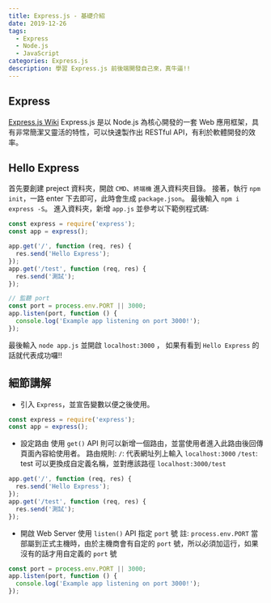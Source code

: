 ```yaml
---
title: Express.js - 基礎介紹
date: 2019-12-26
tags: 
  - Express
  - Node.js
  - JavaScript
categories: Express.js
description: 學習 Express.js 前後端開發自己來，真牛逼!!
---
```

## Express
[Express.js Wiki](https://zh.wikipedia.org/wiki/Express.js)
Express.js 是以 Node.js 為核心開發的一套 Web 應用框架，具有非常簡潔又靈活的特性，可以快速製作出 RESTful API，有利於軟體開發的效率。

## Hello Express
首先要創建 preject 資料夾，開啟 `CMD`、`終端機` 進入資料夾目錄。
接著，執行 `npm init`，一路 enter 下去即可，此時會生成 `package.json`。
最後輸入 `npm i express -S`。
進入資料夾，新增 `app.js` 並參考以下範例程式碼:
``` JavaScript
const express = require('express');
const app = express();

app.get('/', function (req, res) {
  res.send('Hello Express');
});
app.get('/test', function (req, res) {
  res.send('測試');
});

// 監聽 port
const port = process.env.PORT || 3000;
app.listen(port, function () {
  console.log('Example app listening on port 3000!');
});
```
最後輸入 `node app.js` 並開啟 `localhost:3000` ， 如果有看到 `Hello Express` 的話就代表成功囉!!

## 細節講解
* 引入 `Express`，並宣告變數以便之後使用。
``` JavaScript
const express = require('express');
const app = express();
```
* 設定路由
使用 `get()` API 則可以新增一個路由，並當使用者進入此路由後回傳頁面內容給使用者。
路由規則: 
`/`: 代表網址列上輸入 `localhost:3000`
`/test`: test 可以更換成自定義名稱，並對應該路徑 `localhost:3000/test`
``` JavaScript
app.get('/', function (req, res) {
  res.send('Hello Express');
});
app.get('/test', function (req, res) {
  res.send('測試');
});
```
* 開啟 Web Server
使用 `listen()` API 指定 `port` 號
註: `process.env.PORT` 當部屬到正式主機時，由於主機商會有自定的 `port` 號，所以必須加這行，如果沒有的話才用自定義的 `port` 號
``` JavaScript
const port = process.env.PORT || 3000;
app.listen(port, function () {
  console.log('Example app listening on port 3000!');
});
```